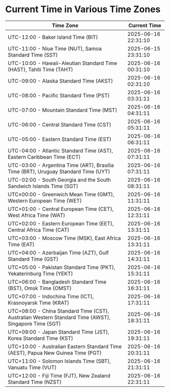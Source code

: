 # Current Time in Various Time Zones

| Time Zone | Current Time |
|-----------|--------------|
| UTC-12:00 - Baker Island Time (BIT) | 2025-06-16 22:31:10 |
| UTC-11:00 - Niue Time (NUT), Samoa Standard Time (SST) | 2025-06-15 23:31:10 |
| UTC-10:00 - Hawaii-Aleutian Standard Time (HAST), Tahiti Time (TAHT) | 2025-06-16 00:31:10 |
| UTC-09:00 - Alaska Standard Time (AKST) | 2025-06-16 02:31:10 |
| UTC-08:00 - Pacific Standard Time (PST) | 2025-06-16 03:31:11 |
| UTC-07:00 - Mountain Standard Time (MST) | 2025-06-16 04:31:11 |
| UTC-06:00 - Central Standard Time (CST) | 2025-06-16 05:31:11 |
| UTC-05:00 - Eastern Standard Time (EST) | 2025-06-16 06:31:11 |
| UTC-04:00 - Atlantic Standard Time (AST), Eastern Caribbean Time (ECT) | 2025-06-16 07:31:11 |
| UTC-03:00 - Argentina Time (ART), Brasília Time (BRT), Uruguay Standard Time (UYT) | 2025-06-16 07:31:11 |
| UTC-02:00 - South Georgia and the South Sandwich Islands Time (SGT) | 2025-06-16 08:31:11 |
| UTC±00:00 - Greenwich Mean Time (GMT), Western European Time (WET) | 2025-06-16 11:31:11 |
| UTC+01:00 - Central European Time (CET), West Africa Time (WAT) | 2025-06-16 12:31:11 |
| UTC+02:00 - Eastern European Time (EET), Central Africa Time (CAT) | 2025-06-16 13:31:11 |
| UTC+03:00 - Moscow Time (MSK), East Africa Time (EAT) | 2025-06-16 13:31:11 |
| UTC+04:00 - Azerbaijan Time (AZT), Gulf Standard Time (GST) | 2025-06-16 14:31:11 |
| UTC+05:00 - Pakistan Standard Time (PKT), Yekaterinburg Time (YEKT) | 2025-06-16 15:31:11 |
| UTC+06:00 - Bangladesh Standard Time (BST), Omsk Time (OMST) | 2025-06-16 16:31:11 |
| UTC+07:00 - Indochina Time (ICT), Krasnoyarsk Time (KRAT) | 2025-06-16 17:31:11 |
| UTC+08:00 - China Standard Time (CST), Australian Western Standard Time (AWST), Singapore Time (SGT) | 2025-06-16 18:31:11 |
| UTC+09:00 - Japan Standard Time (JST), Korea Standard Time (KST) | 2025-06-16 19:31:11 |
| UTC+10:00 - Australian Eastern Standard Time (AEST), Papua New Guinea Time (PGT) | 2025-06-16 20:31:11 |
| UTC+11:00 - Solomon Islands Time (SBT), Vanuatu Time (VUT) | 2025-06-16 21:31:11 |
| UTC+12:00 - Fiji Time (FJT), New Zealand Standard Time (NZST) | 2025-06-16 22:31:11 |
